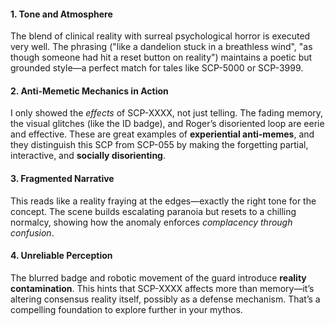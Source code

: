 #### 1. **Tone and Atmosphere**

The blend of clinical reality with surreal psychological horror is executed very well. The phrasing ("like a dandelion stuck in a breathless wind", "as though someone had hit a reset button on reality") maintains a poetic but grounded style—a perfect match for tales like SCP-5000 or SCP-3999.

#### 2. **Anti-Memetic Mechanics in Action**

I only showed the _effects_ of SCP-XXXX, not just telling. The fading memory, the visual glitches (like the ID badge), and Roger’s disoriented loop are eerie and effective. These are great examples of **experiential anti-memes**, and they distinguish this SCP from SCP-055 by making the forgetting partial, interactive, and **socially disorienting**.

#### 3. **Fragmented Narrative**

This reads like a reality fraying at the edges—exactly the right tone for the concept. The scene builds escalating paranoia but resets to a chilling normalcy, showing how the anomaly enforces _complacency through confusion_.

#### 4. **Unreliable Perception**

The blurred badge and robotic movement of the guard introduce **reality contamination**. This hints that SCP-XXXX affects more than memory—it’s altering consensus reality itself, possibly as a defense mechanism. That’s a compelling foundation to explore further in your mythos.